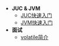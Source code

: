 - **JUC & JVM**
    - [JUC快速入门](JUC&JVM/JUC快速入门/)
    - [JVM快速入门](JUC&JVM/JVM快速入门/)
- **面试**    
    - [volatile简介](面试/大厂高频面试题/volatile简介/)
